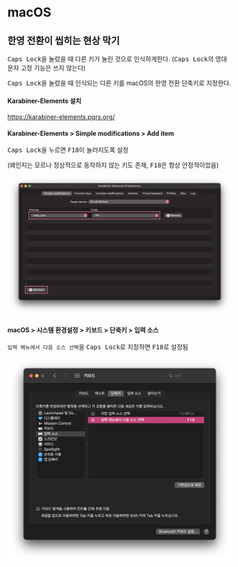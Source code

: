 # macOS

## 한영 전환이 씹히는 현상 막기

<p><kbd>Caps Lock</kbd>을 눌렀을 때 다른 키가 눌린 것으로 인식하게한다. (<kbd>Caps Lock</kbd>의 영대문자 고정 기능은 쓰지 않는다)</p>

<p><kbd>Caps Lock</kbd>을 눌렀을 때 인식되는 다른 키를 macOS의 한영 전환 단축키로 지정한다.</p>

#### Karabiner-Elements 설치

https://karabiner-elements.pqrs.org/

#### Karabiner-Elements > Simple modifications > Add item

<p><kbd>Caps Lock</kbd>을 누르면 <kbd>F18</kbd>이 눌러지도록 설정</p>

(왜인지는 모르나 정상적으로 동작하지 않는 키도 존재, <kbd>F18</kbd>은 항상 안정적이었음)

![](./settings01.png)

#### macOS > 시스템 환경설정 > 키보드 > 단축키 > 입력 소스

`입력 메뉴에서 다음 소스 선택`을 <kbd>Caps Lock</kbd>로 지정하면 <kbd>F18</kbd>로 설정됨

![](./settings02.png)


